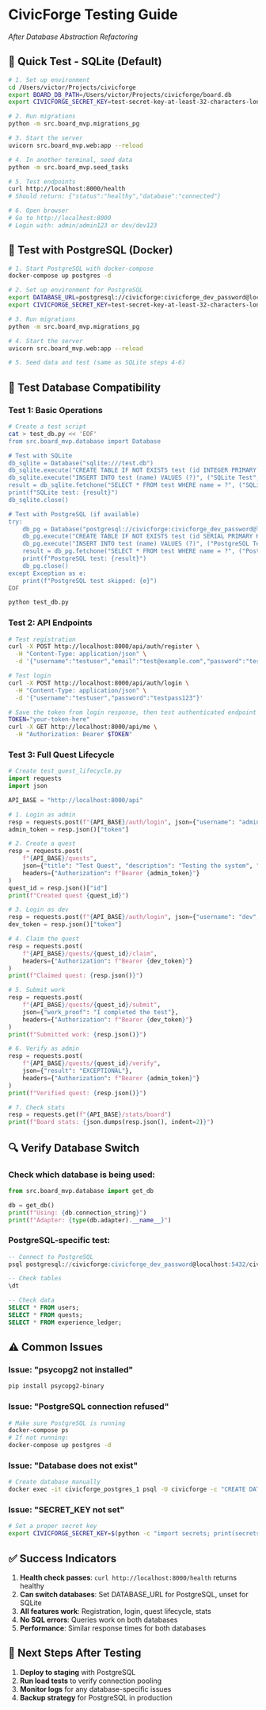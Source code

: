# CivicForge Testing Guide
*After Database Abstraction Refactoring*

## 🚀 Quick Test - SQLite (Default)

```bash
# 1. Set up environment
cd /Users/victor/Projects/civicforge
export BOARD_DB_PATH=/Users/victor/Projects/civicforge/board.db
export CIVICFORGE_SECRET_KEY=test-secret-key-at-least-32-characters-long

# 2. Run migrations
python -m src.board_mvp.migrations_pg

# 3. Start the server
uvicorn src.board_mvp.web:app --reload

# 4. In another terminal, seed data
python -m src.board_mvp.seed_tasks

# 5. Test endpoints
curl http://localhost:8000/health
# Should return: {"status":"healthy","database":"connected"}

# 6. Open browser
# Go to http://localhost:8000
# Login with: admin/admin123 or dev/dev123
```

## 🐘 Test with PostgreSQL (Docker)

```bash
# 1. Start PostgreSQL with docker-compose
docker-compose up postgres -d

# 2. Set up environment for PostgreSQL
export DATABASE_URL=postgresql://civicforge:civicforge_dev_password@localhost:5432/civicforge_db
export CIVICFORGE_SECRET_KEY=test-secret-key-at-least-32-characters-long

# 3. Run migrations
python -m src.board_mvp.migrations_pg

# 4. Start the server
uvicorn src.board_mvp.web:app --reload

# 5. Seed data and test (same as SQLite steps 4-6)
```

## 🧪 Test Database Compatibility

### Test 1: Basic Operations
```bash
# Create a test script
cat > test_db.py << 'EOF'
from src.board_mvp.database import Database

# Test with SQLite
db_sqlite = Database("sqlite:///test.db")
db_sqlite.execute("CREATE TABLE IF NOT EXISTS test (id INTEGER PRIMARY KEY, name TEXT)")
db_sqlite.execute("INSERT INTO test (name) VALUES (?)", ("SQLite Test",))
result = db_sqlite.fetchone("SELECT * FROM test WHERE name = ?", ("SQLite Test",))
print(f"SQLite test: {result}")
db_sqlite.close()

# Test with PostgreSQL (if available)
try:
    db_pg = Database("postgresql://civicforge:civicforge_dev_password@localhost:5432/civicforge_db")
    db_pg.execute("CREATE TABLE IF NOT EXISTS test (id SERIAL PRIMARY KEY, name TEXT)")
    db_pg.execute("INSERT INTO test (name) VALUES (?)", ("PostgreSQL Test",))
    result = db_pg.fetchone("SELECT * FROM test WHERE name = ?", ("PostgreSQL Test",))
    print(f"PostgreSQL test: {result}")
    db_pg.close()
except Exception as e:
    print(f"PostgreSQL test skipped: {e}")
EOF

python test_db.py
```

### Test 2: API Endpoints
```bash
# Test registration
curl -X POST http://localhost:8000/api/auth/register \
  -H "Content-Type: application/json" \
  -d '{"username":"testuser","email":"test@example.com","password":"testpass123","real_name":"Test User","role":"Participant"}'

# Test login
curl -X POST http://localhost:8000/api/auth/login \
  -H "Content-Type: application/json" \
  -d '{"username":"testuser","password":"testpass123"}'

# Save the token from login response, then test authenticated endpoint
TOKEN="your-token-here"
curl -X GET http://localhost:8000/api/me \
  -H "Authorization: Bearer $TOKEN"
```

### Test 3: Full Quest Lifecycle
```python
# Create test_quest_lifecycle.py
import requests
import json

API_BASE = "http://localhost:8000/api"

# 1. Login as admin
resp = requests.post(f"{API_BASE}/auth/login", json={"username": "admin", "password": "admin123"})
admin_token = resp.json()["token"]

# 2. Create a quest
resp = requests.post(
    f"{API_BASE}/quests",
    json={"title": "Test Quest", "description": "Testing the system", "category": "general"},
    headers={"Authorization": f"Bearer {admin_token}"}
)
quest_id = resp.json()["id"]
print(f"Created quest {quest_id}")

# 3. Login as dev
resp = requests.post(f"{API_BASE}/auth/login", json={"username": "dev", "password": "dev123"})
dev_token = resp.json()["token"]

# 4. Claim the quest
resp = requests.post(
    f"{API_BASE}/quests/{quest_id}/claim",
    headers={"Authorization": f"Bearer {dev_token}"}
)
print(f"Claimed quest: {resp.json()}")

# 5. Submit work
resp = requests.post(
    f"{API_BASE}/quests/{quest_id}/submit",
    json={"work_proof": "I completed the test"},
    headers={"Authorization": f"Bearer {dev_token}"}
)
print(f"Submitted work: {resp.json()}")

# 6. Verify as admin
resp = requests.post(
    f"{API_BASE}/quests/{quest_id}/verify",
    json={"result": "EXCEPTIONAL"},
    headers={"Authorization": f"Bearer {admin_token}"}
)
print(f"Verified quest: {resp.json()}")

# 7. Check stats
resp = requests.get(f"{API_BASE}/stats/board")
print(f"Board stats: {json.dumps(resp.json(), indent=2)}")
```

## 🔍 Verify Database Switch

### Check which database is being used:
```python
from src.board_mvp.database import get_db

db = get_db()
print(f"Using: {db.connection_string}")
print(f"Adapter: {type(db.adapter).__name__}")
```

### PostgreSQL-specific test:
```sql
-- Connect to PostgreSQL
psql postgresql://civicforge:civicforge_dev_password@localhost:5432/civicforge_db

-- Check tables
\dt

-- Check data
SELECT * FROM users;
SELECT * FROM quests;
SELECT * FROM experience_ledger;
```

## ⚠️ Common Issues

### Issue: "psycopg2 not installed"
```bash
pip install psycopg2-binary
```

### Issue: "PostgreSQL connection refused"
```bash
# Make sure PostgreSQL is running
docker-compose ps
# If not running:
docker-compose up postgres -d
```

### Issue: "Database does not exist"
```bash
# Create database manually
docker exec -it civicforge_postgres_1 psql -U civicforge -c "CREATE DATABASE civicforge_db;"
```

### Issue: "SECRET_KEY not set"
```bash
# Set a proper secret key
export CIVICFORGE_SECRET_KEY=$(python -c "import secrets; print(secrets.token_hex(32))")
```

## ✅ Success Indicators

1. **Health check passes**: `curl http://localhost:8000/health` returns healthy
2. **Can switch databases**: Set DATABASE_URL for PostgreSQL, unset for SQLite
3. **All features work**: Registration, login, quest lifecycle, stats
4. **No SQL errors**: Queries work on both databases
5. **Performance**: Similar response times for both databases

## 🎯 Next Steps After Testing

1. **Deploy to staging** with PostgreSQL
2. **Run load tests** to verify connection pooling
3. **Monitor logs** for any database-specific issues
4. **Backup strategy** for PostgreSQL in production